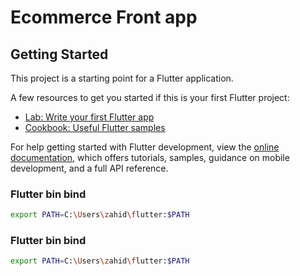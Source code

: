 # Ecommerce Front app

## Getting Started

This project is a starting point for a Flutter application.

A few resources to get you started if this is your first Flutter project:

- [Lab: Write your first Flutter app](https://docs.flutter.dev/get-started/codelab)
- [Cookbook: Useful Flutter samples](https://docs.flutter.dev/cookbook)

For help getting started with Flutter development, view the
[online documentation](https://docs.flutter.dev/), which offers tutorials,
samples, guidance on mobile development, and a full API reference.

### Flutter bin bind

```bash
export PATH=C:\Users\zahid\flutter:$PATH
```

### Flutter bin bind

```bash
export PATH=C:\Users\zahid\flutter:$PATH
```